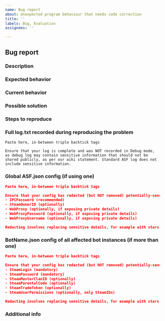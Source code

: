 ```yaml
---
name: Bug report
about: Unexpected program behaviour that needs code correction
title: ''
labels: Bug, Evaluation
assignees: ''

---
```


<!--
I fully read and understood contributing guidelines of ASF available under https://github.com/JustArchiNET/ArchiSteamFarm/blob/master/.github/CONTRIBUTING.md and I believe that my issue is valid - it requires a response from ASF development team, and not ASF support.

I UNDERSTAND THAT IF MY ISSUE IS NOT MEETING CONTRIBUTING GUIDELINES SPECIFIED ABOVE, ESPECIALLY IF IT'S A QUESTION OR TECHNICAL ISSUE THAT IS NOT RELATED TO ASF DEVELOPMENT IN ANY WAY, THEN IT WILL BE CLOSED AND LEFT UNANSWERED.

Feel free to remove our notice and fill the template below with your details.
-->

## Bug report

### Description

<!-- Short explanation of what you were going to do, what did you want to accomplish? -->

### Expected behavior

<!-- What did you expect to happen? -->

### Current behavior

<!-- What happened instead? -->

### Possible solution

<!-- Not mandatory, but you can suggest a fix/reason for the bug, if known to you. -->

### Steps to reproduce

<!-- Every command or action that happened after launching ASF, which leads to the bug. -->
<!-- If launching ASF with provided configs (below) is everything that is needed, then this section is not mandatory. -->

### Full log.txt recorded during reproducing the problem

```text
Paste here, in-between triple backtick tags

Ensure that your log is complete and was NOT recorded in Debug mode, as debug log may contain sensitive information that should not be shared publicly, as per our wiki statement. Standard ASF log does not include sensitive information.
```

### Global ASF.json config (if using one)

```json
Paste here, in-between triple backtick tags

Ensure that your config has redacted (but NOT removed) potentially-sensitive properties, such as:
- IPCPassword (recommended)
- SteamOwnerID (optionally)
- WebProxy (optionally, if exposing private details)
- WebProxyPassword (optionally, if exposing private details)
- WebProxyUsername (optionally, if exposing private details)

Redacting involves replacing sensitive details, for example with stars (***). You should refrain from removing config lines entirely, as their pure existence may be relevant and should be preserved.
```

### BotName.json config of all affected bot instances (if more than one)

```json
Paste here, in-between triple backtick tags

Ensure that your config has redacted (but NOT removed) potentially-sensitive properties, such as:
- SteamLogin (mandatory)
- SteamPassword (mandatory)
- SteamMasterClanID (optionally)
- SteamParentalCode (optionally)
- SteamTradeToken (optionally)
- SteamUserPermissions (optionally, only SteamIDs)

Redacting involves replacing sensitive details, for example with stars (***). You should refrain from removing config lines entirely, as their pure existence may be relevant and should be preserved.
```

### Additional info

<!-- Everything else you consider worthy that we didn't ask for. -->
